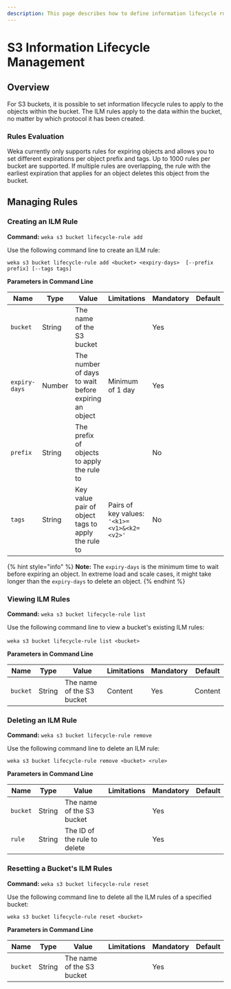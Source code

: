 ```yaml
---
description: This page describes how to define information lifecycle rules for S3 buckets.
---
```


# S3 Information Lifecycle Management

## Overview

For S3 buckets, it is possible to set information lifecycle rules to apply to the objects within the bucket. The ILM rules apply to the data within the bucket, no matter by which protocol it has been created.

### Rules Evaluation

Weka currently only supports rules for expiring objects and allows you to set different expirations per object prefix and tags. Up to 1000 rules per bucket are supported. If multiple rules are overlapping, the rule with the earliest expiration that applies for an object deletes this object from the bucket.

## Managing Rules

### Creating an ILM Rule

**Command:** `weka s3 bucket lifecycle-rule add`

Use the following command line to create an ILM rule:

`weka s3 bucket lifecycle-rule add <bucket> <expiry-days>  [--prefix prefix] [--tags tags]`

**Parameters in Command Line**

| **Name**      | **Type** | **Value**                                            | **Limitations**                             | **Mandatory** | **Default** |
| ------------- | -------- | ---------------------------------------------------- | ------------------------------------------- | ------------- | ----------- |
| `bucket`      | String   | The name of the S3 bucket                            |                                             | Yes           |             |
| `expiry-days` | Number   | The number of days to wait before expiring an object | Minimum of 1 day                            | Yes           |             |
| `prefix`      | String   | The prefix of objects to apply the rule to           |                                             | No            |             |
| `tags`        | String   | Key value pair of object tags to apply the rule to   | Pairs of key values: `'<k1>=<v1>&<k2=<v2>'` | No            |             |

{% hint style="info" %}
**Note:** The `expiry-days` is the minimum time to wait before expiring an object. In extreme load and scale cases, it might take longer than the `expiry-days` to delete an object.
{% endhint %}

### Viewing ILM Rules <a href="#viewing-ilm-rules" id="viewing-ilm-rules"></a>

**Command:** `weka s3 bucket lifecycle-rule list`‌

Use the following command line to view a bucket's existing ILM rules:‌

`weka s3 bucket lifecycle-rule list <bucket>`‌

**Parameters in Command Line**

| **Name** | **Type** | **Value**                 | **Limitations** | **Mandatory** | **Default** |
| -------- | -------- | ------------------------- | --------------- | ------------- | ----------- |
| `bucket` | String   | The name of the S3 bucket | ​Content        | Yes           | ​Content    |

### Deleting an ILM Rule

**Command:** `weka s3 bucket lifecycle-rule remove`

Use the following command line to delete an ILM rule:

`weka s3 bucket lifecycle-rule remove <bucket> <rule>`

**Parameters in Command Line**

| **Name** | **Type** | **Value**                    | **Limitations** | **Mandatory** | **Default** |
| -------- | -------- | ---------------------------- | --------------- | ------------- | ----------- |
| `bucket` | String   | The name of the S3 bucket    |                 | Yes           |             |
| `rule`   | String   | The ID of the rule to delete |                 | Yes           |             |

### Resetting a Bucket's ILM Rules

**Command:** `weka s3 bucket lifecycle-rule reset`

Use the following command line to delete all the ILM rules of a specified bucket:

`weka s3 bucket lifecycle-rule reset <bucket>`

**Parameters in Command Line**

| **Name** | **Type** | **Value**                 | **Limitations** | **Mandatory** | **Default** |
| -------- | -------- | ------------------------- | --------------- | ------------- | ----------- |
| `bucket` | String   | The name of the S3 bucket |                 | Yes           |             |
